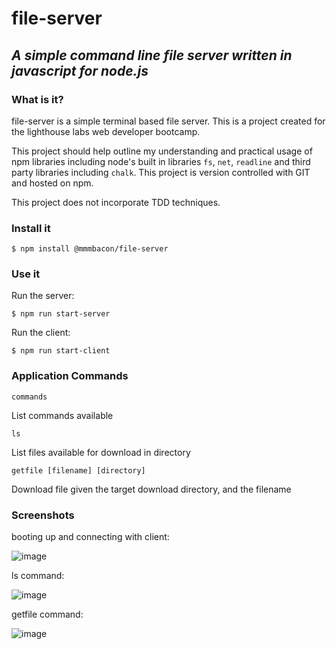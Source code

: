 # file-server
## *A simple command line file server written in javascript for node.js*
### What is it?

file-server is a simple terminal based file server. This is a project created for the lighthouse labs web developer bootcamp. 

This project should help outline my understanding and practical usage of npm libraries including node's built in libraries ```fs```, ```net```, ```readline``` and third party libraries including ```chalk```. This project is version controlled with GIT and hosted on npm.

This project does not incorporate TDD techniques.

### Install it

```$ npm install @mmmbacon/file-server```


### Use it

Run the server:

```$ npm run start-server```

Run the client:

```$ npm run start-client```

### Application Commands

```commands``` 

List commands available

```ls``` 

List files available for download in directory

```getfile [filename] [directory]``` 

Download file given the target download directory, and the filename

### Screenshots

booting up and connecting with client:

![image](https://user-images.githubusercontent.com/8649801/114635198-7a35ea00-9c81-11eb-8b24-c116c32ee699.png)

ls command:

![image](https://user-images.githubusercontent.com/8649801/114635399-e1ec3500-9c81-11eb-9c48-f4d1eabc98ff.png)

getfile command:

![image](https://user-images.githubusercontent.com/8649801/114635449-fc261300-9c81-11eb-936b-c677728221a7.png)



